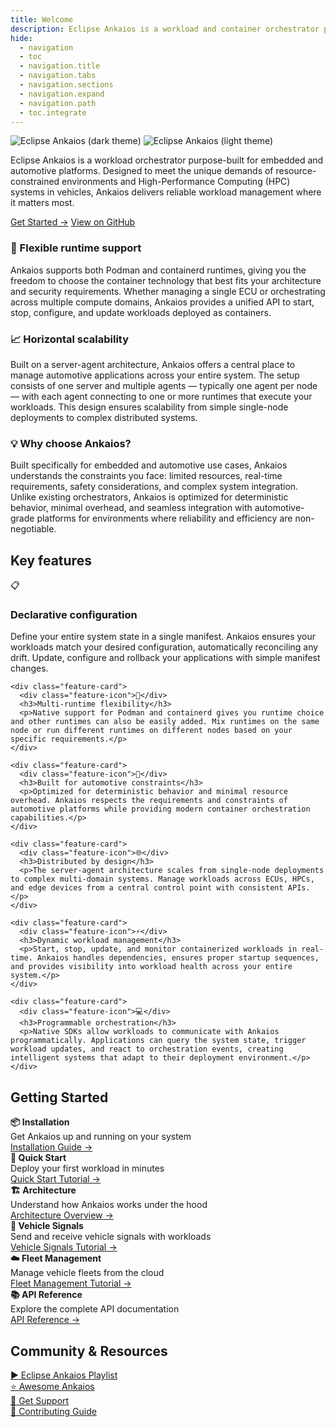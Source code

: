 ```yaml
---
title: Welcome
description: Eclipse Ankaios is a workload and container orchestrator purpose-built for embedded and automotive platforms.
hide:
  - navigation
  - toc
  - navigation.title
  - navigation.tabs
  - navigation.sections
  - navigation.expand
  - navigation.path
  - toc.integrate
---
```

<!-- markdownlint-disable MD033 -->
<!-- markdownlint-disable MD041 -->
<!-- markdownlint-disable MD007 -->
<!-- markdownlint-disable MD032 -->

<!-- Hero Section with Full Background -->
<section class="hero-section">
  <div class="hero-background"></div>
  <div class="hero-overlay"></div>
  <div class="hero-content">
    <div class="hero-text">
      <div class="hero-logo-container">
        <img src="assets/Ankaios__logo_for_dark_bgrd_clipped.png" alt="Eclipse Ankaios (dark theme)" class="logo-dark" />
        <img src="assets/Ankaios__logo_for_light_bgrd_clipped.png" alt="Eclipse Ankaios (light theme)" class="logo-light" />
      </div>
      <p class="hero-description">
        Eclipse Ankaios is a workload orchestrator purpose-built for embedded and automotive platforms.
        Designed to meet the unique demands of resource-constrained environments and High-Performance Computing (HPC) systems in vehicles, Ankaios delivers reliable workload management where it matters most.
      </p>
      <div class="hero-buttons">
        <a href="usage/quickstart/" class="hero-button hero-button-primary">Get Started →</a>
        <a href="https://github.com/eclipse-ankaios/ankaios" class="hero-button hero-button-secondary">View on GitHub</a>
      </div>
    </div>
  </div>
</section>

<!-- Main Content -->
<div class="main-content">

<!-- Feature Introduction -->
<div class="feature-intro">
<h3>🚀 Flexible runtime support</h3>
<p>Ankaios supports both Podman and containerd runtimes, giving you the freedom to choose the container technology that best fits your architecture and security requirements. Whether managing a single ECU or orchestrating across multiple compute domains, Ankaios provides a unified API to start, stop, configure, and update workloads deployed as containers.</p>
</div>

<div class="feature-intro">
<h3>📈 Horizontal scalability</h3>
<p>Built on a server-agent architecture, Ankaios offers a central place to manage automotive applications across your entire system. The setup consists of one server and multiple agents — typically one agent per node — with each agent connecting to one or more runtimes that execute your workloads. This design ensures scalability from simple single-node deployments to complex distributed systems.</p>
</div>

<div class="feature-intro">
<h3>💡 Why choose Ankaios?</h3>
<p>Built specifically for embedded and automotive use cases, Ankaios understands the constraints you face: limited resources, real-time requirements, safety considerations, and complex system integration. Unlike existing orchestrators, Ankaios is optimized for deterministic behavior, minimal overhead, and seamless integration with automotive-grade platforms for environments where reliability and efficiency are non-negotiable.</p>
</div>

<!-- Key features -->
<section class="key-features-section">
  <h2>Key features</h2>
  <div class="grid cards">
    <div class="feature-card">
      <div class="feature-icon">📋</div>
      <h3>Declarative configuration</h3>
      <p>Define your entire system state in a single manifest. Ankaios ensures your workloads match your desired configuration, automatically reconciling any drift. Update, configure and rollback your applications with simple manifest changes.</p>
    </div>

    <div class="feature-card">
      <div class="feature-icon">🔄</div>
      <h3>Multi-runtime flexibility</h3>
      <p>Native support for Podman and containerd gives you runtime choice and other runtimes can also be easily added. Mix runtimes on the same node or run different runtimes on different nodes based on your specific requirements.</p>
    </div>

    <div class="feature-card">
      <div class="feature-icon">🚗</div>
      <h3>Built for automotive constraints</h3>
      <p>Optimized for deterministic behavior and minimal resource overhead. Ankaios respects the requirements and constraints of automotive platforms while providing modern container orchestration capabilities.</p>
    </div>

    <div class="feature-card">
      <div class="feature-icon">🌐</div>
      <h3>Distributed by design</h3>
      <p>The server-agent architecture scales from single-node deployments to complex multi-domain systems. Manage workloads across ECUs, HPCs, and edge devices from a central control point with consistent APIs.</p>
    </div>

    <div class="feature-card">
      <div class="feature-icon">⚡</div>
      <h3>Dynamic workload management</h3>
      <p>Start, stop, update, and monitor containerized workloads in real-time. Ankaios handles dependencies, ensures proper startup sequences, and provides visibility into workload health across your entire system.</p>
    </div>

    <div class="feature-card">
      <div class="feature-icon">💻</div>
      <h3>Programmable orchestration</h3>
      <p>Native SDKs allow workloads to communicate with Ankaios programmatically. Applications can query the system state, trigger workload updates, and react to orchestration events, creating intelligent systems that adapt to their deployment environment.</p>
    </div>
  </div>
</section>

<!-- Getting Started -->
<section class="getting-started">
  <h2>Getting Started</h2>
  <div class="getting-started-grid">
    <div class="getting-started-item">
      <strong>📦 Installation</strong><br>
      Get Ankaios up and running on your system<br>
      <a href="usage/installation/">Installation Guide →</a>
    </div>
    <div class="getting-started-item">
      <strong>🚀 Quick Start</strong><br>
      Deploy your first workload in minutes<br>
      <a href="usage/quickstart/">Quick Start Tutorial →</a>
    </div>
    <div class="getting-started-item">
      <strong>🏗️ Architecture</strong><br>
      Understand how Ankaios works under the hood<br>
      <a href="architecture/">Architecture Overview →</a>
    </div>
    <div class="getting-started-item">
      <strong>📡 Vehicle Signals</strong><br>
      Send and receive vehicle signals with workloads<br>
      <a href="usage/tutorial-vehicle-signals/">Vehicle Signals Tutorial →</a>
    </div>
    <div class="getting-started-item">
      <strong>☁️ Fleet Management</strong><br>
      Manage vehicle fleets from the cloud<br>
      <a href="usage/tutorial-fleet-management/">Fleet Management Tutorial →</a>
    </div>
    <div class="getting-started-item">
      <strong>📚 API Reference</strong><br>
      Explore the complete API documentation<br>
      <a href="reference/control-interface/">API Reference →</a>
    </div>
  </div>
</section>

<!-- Community & Resources -->
<section class="community-section">
  <h2>Community & Resources</h2>
  <div class="community-grid">
    <div class="community-item">
      <a href="https://youtube.com/playlist?list=PLXGqib0ZinZFwXpqN9pdFBrtflJVZ--_p">
        <span class="youtube-icon">▶️</span> Eclipse Ankaios Playlist
      </a>
    </div>
    <div class="community-item">
      <a href="usage/awesome-ankaios/">
        ⭐ Awesome Ankaios
      </a>
    </div>
    <div class="community-item">
      <a href="support/">
        💬 Get Support
      </a>
    </div>
    <div class="community-item">
      <a href="development/build/">
        🔧 Contributing Guide
      </a>
    </div>
  </div>
</section>

</div>
